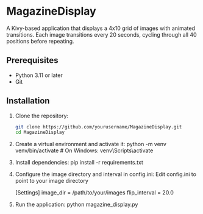 # MagazineDisplay

A Kivy-based application that displays a 4x10 grid of images with animated transitions. Each image transitions every 20 seconds, cycling through all 40 positions before repeating.

## Prerequisites
- Python 3.11 or later
- Git

## Installation
1. Clone the repository:
   ```bash
   git clone https://github.com/yourusername/MagazineDisplay.git
   cd MagazineDisplay
   
2. Create a virtual environment and activate it:
    python -m venv venv/bin/activate # On Windows: venv\Scripts\activate

3. Install dependencies:
    pip install -r requirements.txt

4. Configure the image directory and interval in config.ini:
    Edit config.ini to point to your image directory

   [Settings]
   image_dir = /path/to/your/images
   flip_interval = 20.0

5. Run the application:
    python magazine_display.py